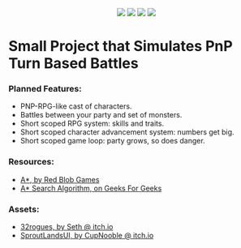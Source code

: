 <p align="center">
  <img src="https://github.com/user-attachments/assets/34172511-4f1b-4295-b501-48bf8851fee0" />
  <img src="https://github.com/user-attachments/assets/3281b2da-ea43-4a83-b3e9-6451cb426389" />
  <img src="https://github.com/user-attachments/assets/ab594749-8d7d-44e7-8b7a-4de8182736ef" />
  <img src="https://github.com/user-attachments/assets/83cc1c1d-551d-4478-b537-594b0685c8b9" />
</p>

# Small Project that Simulates PnP Turn Based Battles

### Planned Features:
- PNP-RPG-like cast of characters.
- Battles between your party and set of monsters.
- Short scoped RPG system: skills and traits.
- Short scoped character advancement system: numbers get big.
- Short scoped game loop: party grows, so does danger.

### Resources:
- [A*, by Red Blob Games](https://www.redblobgames.com/pathfinding/a-star/introduction.html)
- [A* Search Algorithm, on Geeks For Geeks](https://www.geeksforgeeks.org/a-search-algorithm/)

### Assets:
- [32rogues, by Seth @ itch.io](https://sethbb.itch.io/32rogues)
- [SproutLandsUI, by CupNooble @ itch.io](https://cupnooble.itch.io/sprout-lands-ui-pack)

